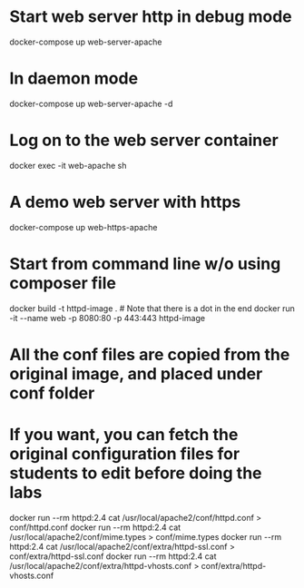 # Start web server http in debug mode
docker-compose up web-server-apache
# In daemon mode
docker-compose up web-server-apache  -d
# Log on to the web server container
docker exec -it web-apache sh    


# A demo web server with https
docker-compose up web-https-apache




# Start from command line w/o using composer file
docker build -t httpd-image . # Note that there is a dot in the end
docker run -it --name web -p 8080:80 -p 443:443 httpd-image



# All the conf files are copied from the original image, and placed under conf folder
# If you want, you can fetch the original configuration files for students to edit before doing the labs
docker run --rm httpd:2.4 cat /usr/local/apache2/conf/httpd.conf > conf/httpd.conf
docker run --rm httpd:2.4 cat /usr/local/apache2/conf/mime.types > conf/mime.types
docker run --rm httpd:2.4 cat /usr/local/apache2/conf/extra/httpd-ssl.conf > conf/extra/httpd-ssl.conf
docker run --rm httpd:2.4 cat /usr/local/apache2/conf/extra/httpd-vhosts.conf > conf/extra/httpd-vhosts.conf
